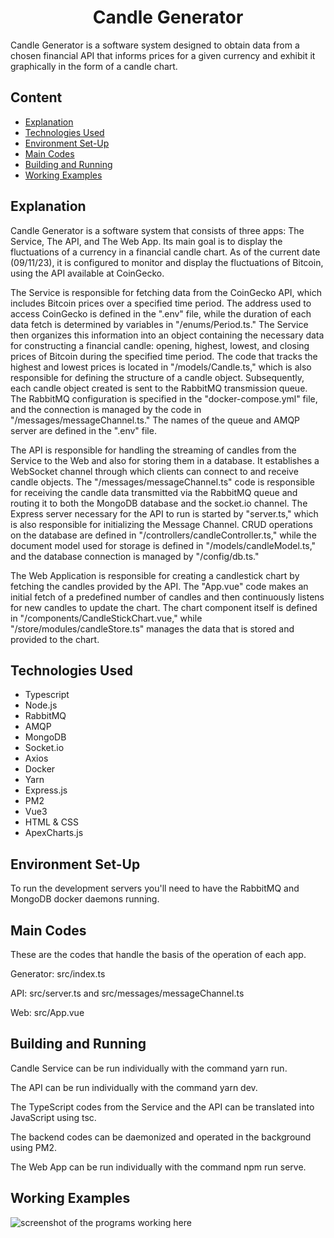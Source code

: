 <h1 align="center"> Candle Generator </h1>

<p> Candle Generator is a software system designed to obtain data from a chosen financial API that informs prices for a given currency and exhibit it graphically in the form of a candle chart. </p>

<h2>Content</h2>
<ul>
    <li><a href="#Explanation">Explanation</a></li>
    <li><a href="#Technologies Used">Technologies Used</a></li>
    <li><a href="#Environment Set-Up">Environment Set-Up</a></li>
    <li><a href="#Main Codes">Main Codes</a></li>
    <li><a href="#Building and Running">Building and Running</a></li>
    <li><a href="#Working Examples">Working Examples</a></li>
</ul>

<h2>Explanation</h2>

<p>Candle Generator is a software system that consists of three apps: The Service, The API, and The Web App. Its main goal is to display the fluctuations of a currency in a financial candle chart. As of the current date (09/11/23), it is configured to monitor and display the fluctuations of Bitcoin, using the API available at CoinGecko.</p>

<p>The Service is responsible for fetching data from the CoinGecko API, which includes Bitcoin prices over a specified time period. The address used to access CoinGecko is defined in the ".env" file, while the duration of each data fetch is determined by variables in "/enums/Period.ts." The Service then organizes this information into an object containing the necessary data for constructing a financial candle: opening, highest, lowest, and closing prices of Bitcoin during the specified time period. The code that tracks the highest and lowest prices is located in "/models/Candle.ts," which is also responsible for defining the structure of a candle object. Subsequently, each candle object created is sent to the RabbitMQ transmission queue. The RabbitMQ configuration is specified in the "docker-compose.yml" file, and the connection is managed by the code in "/messages/messageChannel.ts." The names of the queue and AMQP server are defined in the ".env" file.</p>

<p>The API is responsible for handling the streaming of candles from the Service to the Web and also for storing them in a database. It establishes a WebSocket channel through which clients can connect to and receive candle objects. The "/messages/messageChannel.ts" code is responsible for receiving the candle data transmitted via the RabbitMQ queue and routing it to both the MongoDB database and the socket.io channel. The Express server necessary for the API to run is started by "server.ts," which is also responsible for initializing the Message Channel. CRUD operations on the database are defined in "/controllers/candleController.ts," while the document model used for storage is defined in "/models/candleModel.ts," and the database connection is managed by "/config/db.ts."</p>

<p>The Web Application is responsible for creating a candlestick chart by fetching the candles provided by the API. The "App.vue" code makes an initial fetch of a predefined number of candles and then continuously listens for new candles to update the chart. The chart component itself is defined in "/components/CandleStickChart.vue," while "/store/modules/candleStore.ts" manages the data that is stored and provided to the chart.</p>

<h2>Technologies Used</h2>
<ul>
    <li>Typescript</li>
    <li>Node.js</li>
    <li>RabbitMQ</li>
    <li>AMQP</li>
    <li>MongoDB</li>
    <li>Socket.io</li>
    <li>Axios</li>
    <li>Docker</li>
    <li>Yarn</li>
    <li>Express.js</li>
    <li>PM2</li>
    <li>Vue3</li>
    <li>HTML & CSS</li>
    <li>ApexCharts.js</li>
</ul>

<h2>Environment Set-Up</h2>

<p>To run the development servers you'll need to have the RabbitMQ and MongoDB docker daemons running.</p>

<h2>Main Codes</h2>

<p>These are the codes that handle the basis of the operation of each app.</p>
<p>Generator: src/index.ts</p>
<p>API: src/server.ts and src/messages/messageChannel.ts</p>
<p>Web: src/App.vue</p>

<h2>Building and Running</h2>

<p>Candle Service can be run individually with the command yarn run.</p> 
<p>The API can be run individually with the command yarn dev.</p>
<p>The TypeScript codes from the Service and the API can be translated into JavaScript using tsc.</p>
<p>The backend codes can be daemonized and operated in the background using PM2.</p>
<p>The Web App can be run individually with the command npm run serve.</p>

<h2>Working Examples</h2>

<img src="https://github.com/GustavoPellanda/Candle_Generator/assets/129123498/2dfa55c8-1b4a-4696-a7ba-8668b35062a7" alt="screenshot of the programs working here">
